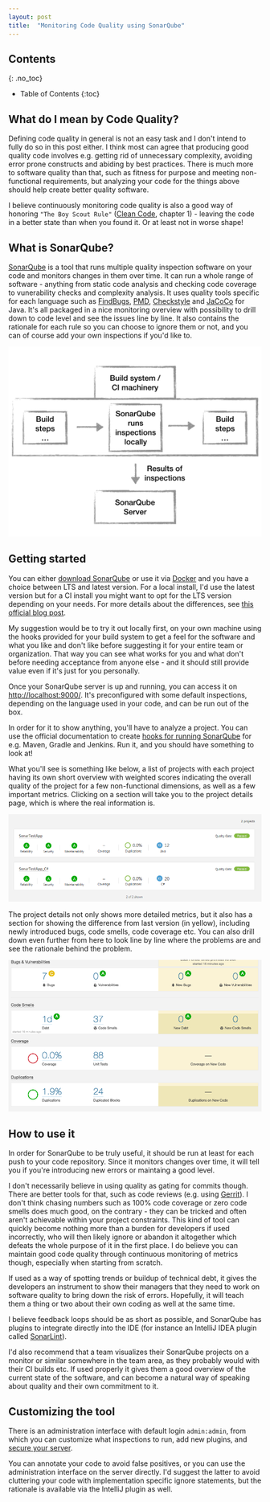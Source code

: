 ```yaml
---
layout: post
title:  "Monitoring Code Quality using SonarQube"
---
```


## Contents
{: .no_toc}

* Table of Contents
{:toc}

## What do I mean by Code Quality?

Defining code quality in general is not an easy task and I don't intend to fully do so in this post either. I think most can agree that producing good quality code involves e.g. getting rid of unnecessary complexity, avoiding error prone constructs and abiding by best practices. There is much more to software quality than that, such as fitness for purpose and meeting non-functional requirements, but analyzing your code for the things above should help create better quality software.

I believe continuously monitoring code quality is also a good way of honoring `"The Boy Scout Rule"` ([Clean Code](https://www.amazon.com/Clean-Code-Handbook-Software-Craftsmanship/dp/0132350882), chapter 1) - leaving the code in a better state than when you found it. Or at least not in worse shape!

## What is SonarQube?

[SonarQube](https://www.sonarqube.org) is a tool that runs multiple quality inspection software on your code and monitors changes in them over time. It can run a whole range of software - anything from static code analysis and checking code coverage to vunerability checks and complexity analysis. It uses quality tools specific for each language such as [FindBugs](http://findbugs.sourceforge.net/), [PMD](https://pmd.github.io/), [Checkstyle](http://checkstyle.sourceforge.net/) and [JaCoCo](https://github.com/jacoco/jacoco) for Java. It's all packaged in a nice monitoring overview with possibility to drill down to code level and see the issues line by line. It also contains the rationale for each rule so you can choose to ignore them or not, and you can of course add your own inspections if you'd like to.

![What SonarQube is](/images/what-is-sonarqube.png)

## Getting started

You can either [download SonarQube](https://www.sonarqube.org/#downloads) or use it via [Docker](https://hub.docker.com/_/sonarqube/) and you have a choice between LTS and latest version. For a local install, I'd use the latest version but for a CI install you might want to opt for the LTS version depending on your needs. For more details about the differences, see [this official blog post](https://blog.sonarsource.com/walking-the-tightrope-balancing-agility-and-stability/).

My suggestion would be to try it out locally first, on your own machine using the hooks provided for your build system to get a feel for the software and what you like and don't like before suggesting it for your entire team or organization. That way you can see what works for you and what don't before needing acceptance from anyone else - and it should still provide value even if it's just for you personally.

Once your SonarQube server is up and running, you can access it on [http://localhost:9000/](http://localhost:9000/). It's preconfigured with some default inspections, depending on the language used in your code, and can be run out of the box.

In order for it to show anything, you'll have to analyze a project. You can use the official documentation to create [hooks for running SonarQube](https://docs.sonarqube.org/display/SCAN/Analyzing+Source+Code#AnalyzingSourceCode-RunningAnalysis) for e.g. Maven, Gradle and Jenkins. Run it, and you should have something to look at!

What you'll see is something like below, a list of projects with each project having its own short overview with weighted scores indicating the overall quality of the project for a few non-functional dimensions, as well as a few important metrics. Clicking on a section will take you to the project details page, which is where the real information is.

![SonarQube Overview](/images/sonarqube-overview.png)

The project details not only shows more detailed metrics, but it also has a section for showing the difference from last version (in yellow), including newly introduced bugs, code smells, code coverage etc. You can also drill down even further from here to look line by line where the problems are and see the rationale behind the problem.

![SonarQube Detailed view](/images/sonarqube-details.png)

## How to use it

In order for SonarQube to be truly useful, it should be run at least for each push to your code repository. Since it monitors changes over time, it will tell you if you're introducing new errors or maintaing a good level.

I don't necessarily believe in using quality as gating for commits though. There are better tools for that, such as code reviews (e.g. using [Gerrit](https://www.gerritcodereview.com/)). I don't think chasing numbers such as 100% code coverage or zero code smells does much good, on the contrary - they can be tricked and often aren't achievable within your project constraints. This kind of tool can quickly become nothing more than a burden for developers if used incorrectly, who will then likely ignore or abandon it altogether which defeats the whole purpose of it in the first place. I do believe you can maintain good code quality through continuous monitoring of metrics though, especially when starting from scratch.

If used as a way of spotting trends or buildup of technical debt, it gives the developers an instrument to show their managers that they need to work on software quality to bring down the risk of errors. Hopefully, it will teach them a thing or two about their own coding as well at the same time.

I believe feedback loops should be as short as possible, and SonarQube has plugins to integrate directly into the IDE (for instance an IntelliJ IDEA plugin called [SonarLint](http://www.sonarlint.org/intellij/)).

I'd also recommend that a team visualizes their SonarQube projects on a monitor or similar somewhere in the team area, as they probably would with their CI builds etc. If used properly it gives them a good overview of the current state of the software, and can become a natural way of speaking about quality and their own commitment to it.

## Customizing the tool

There is an administration interface with default login `admin:admin`, from which you can customize what inspections to run, add new plugins, and [secure your server](https://docs.sonarqube.org/display/SONAR/Security).

You can annotate your code to avoid false positives, or you can use the administration interface on the server directly. I'd suggest the latter to avoid cluttering your code with implementation specific ignore statements, but the rationale is available via the IntelliJ plugin as well.
